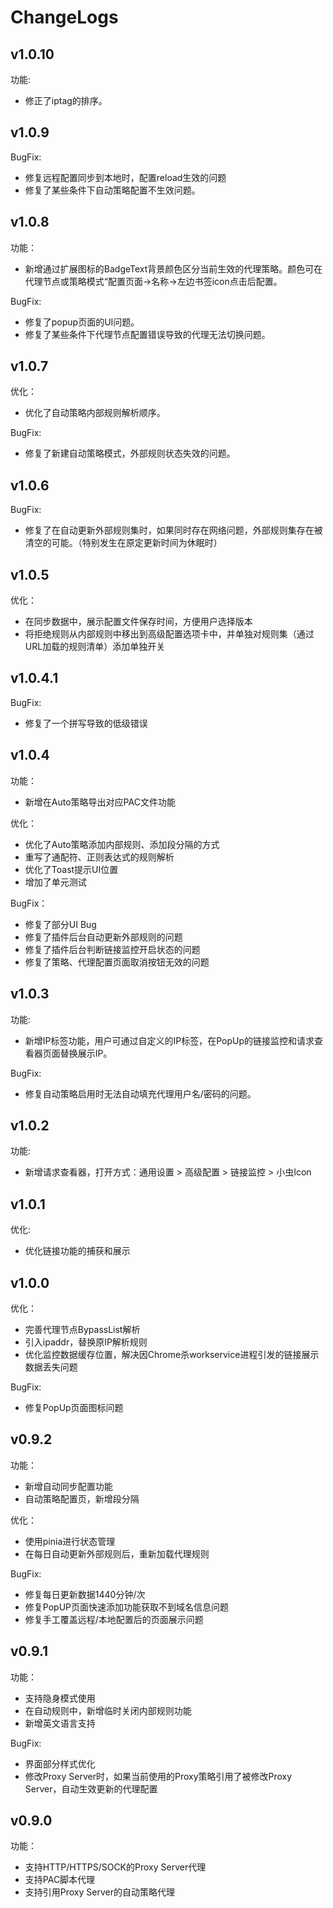 # ChangeLogs

## v1.0.10

功能:

- 修正了iptag的排序。

## v1.0.9

BugFix:

- 修复远程配置同步到本地时，配置reload生效的问题
- 修复了某些条件下自动策略配置不生效问题。

## v1.0.8

功能：

- 新增通过扩展图标的BadgeText背景颜色区分当前生效的代理策略。颜色可在代理节点或策略模式“配置页面->名称->左边书签icon点击后配置。

BugFix:

- 修复了popup页面的UI问题。
- 修复了某些条件下代理节点配置错误导致的代理无法切换问题。

## v1.0.7

优化：

- 优化了自动策略内部规则解析顺序。

BugFix:

- 修复了新建自动策略模式，外部规则状态失效的问题。

## v1.0.6

BugFix:

- 修复了在自动更新外部规则集时，如果同时存在网络问题，外部规则集存在被清空的可能。（特别发生在原定更新时间为休眠时）

## v1.0.5

优化：

- 在同步数据中，展示配置文件保存时间，方便用户选择版本
- 将拒绝规则从内部规则中移出到高级配置选项卡中，并单独对规则集（通过URL加载的规则清单）添加单独开关

## v1.0.4.1

BugFix:

- 修复了一个拼写导致的低级错误

## v1.0.4

功能：

- 新增在Auto策略导出对应PAC文件功能

优化：

- 优化了Auto策略添加内部规则、添加段分隔的方式
- 重写了通配符、正则表达式的规则解析
- 优化了Toast提示UI位置
- 增加了单元测试

BugFix：

- 修复了部分UI Bug
- 修复了插件后台自动更新外部规则的问题
- 修复了插件后台判断链接监控开启状态的问题
- 修复了策略、代理配置页面取消按钮无效的问题

## v1.0.3

功能:

- 新增IP标签功能，用户可通过自定义的IP标签，在PopUp的链接监控和请求查看器页面替换展示IP。

BugFix:

- 修复自动策略启用时无法自动填充代理用户名/密码的问题。

## v1.0.2

功能:

- 新增请求查看器，打开方式：通用设置 > 高级配置 > 链接监控 > 小虫Icon

## v1.0.1

优化:

- 优化链接功能的捕获和展示

## v1.0.0

优化：

- 完善代理节点BypassList解析
- 引入ipaddr，替换原IP解析规则
- 优化监控数据缓存位置，解决因Chrome杀workservice进程引发的链接展示数据丢失问题

BugFix:

- 修复PopUp页面图标问题

## v0.9.2

功能：

- 新增自动同步配置功能
- 自动策略配置页，新增段分隔

优化：

- 使用pinia进行状态管理
- 在每日自动更新外部规则后，重新加载代理规则

BugFix:

- 修复每日更新数据1440分钟/次
- 修复PopUP页面快速添加功能获取不到域名信息问题
- 修复手工覆盖远程/本地配置后的页面展示问题

## v0.9.1

功能：

- 支持隐身模式使用
- 在自动规则中，新增临时关闭内部规则功能
- 新增英文语言支持

BugFix:

- 界面部分样式优化
- 修改Proxy Server时，如果当前使用的Proxy策略引用了被修改Proxy Server，自动生效更新的代理配置

## v0.9.0

功能：

- 支持HTTP/HTTPS/SOCK的Proxy Server代理
- 支持PAC脚本代理
- 支持引用Proxy Server的自动策略代理
